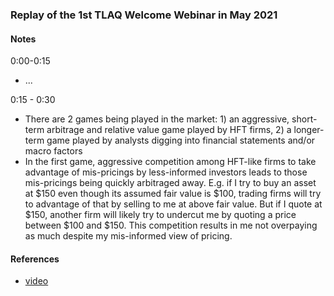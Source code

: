 ### Replay of the 1st TLAQ Welcome Webinar in May 2021

#### Notes

0:00-0:15
- ...

0:15 - 0:30
- There are 2 games being played in the market: 1) an aggressive, short-term arbitrage and relative value game played by HFT firms, 2) a longer-term game played by analysts digging into financial statements and/or macro factors 
- In the first game, aggressive competition among HFT-like firms to take advantage of mis-pricings by less-informed investors leads to those mis-pricings being quickly arbitraged away. E.g. if I try to buy an asset at $150 even though its assumed fair value is $100, trading firms will try to advantage of that by selling to me at above fair value. But if I quote at $150, another firm will likely try to undercut me by quoting a price between $100 and $150. This competition results in me not overpaying as much despite my mis-informed view of pricing.

#### References
- [video](https://robotwealth.com/courses/trade-like-a-quant-bootcamp/lessons/bonus-material-previous-course-webinars/topic/intro-webinar-replay-2/)
